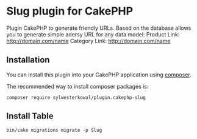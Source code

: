 # Slug plugin for CakePHP

Plugin CakePHP to generate friendly URLs. Based on the database allows you to generate simple adersy URL for any data model:
Product Link: http://domain.com/name
Category Link: http://domain.com/name

## Installation

You can install this plugin into your CakePHP application using [composer](http://getcomposer.org).

The recommended way to install composer packages is:

```
composer require sylwesterkowal/plugin.cakephp-slug
```

## Install Table

```
bin/cake migrations migrate -p Slug
```